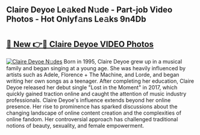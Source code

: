 ## Claire Deyoe Le𝚊ked N𝚞de - Part-job Video Photos - Hot Onlyf𝚊ns Le𝚊ks 9n4Db

# <h2><a href="http://ab59456.deff.icu/?id=Claire+Deyoe">🔗 New 👉🔴 Claire Deyoe VIDEO Photos</a></h2>

[![Claire Deyoe N𝚞des](https://i.imgur.com/rIISA9y.gif)](http://ab59456.deff.icu/?id=Claire+Deyoe)
Born in 1995, Claire Deyoe grew up in a musical family and began singing at a young age. She was heavily influenced by artists such as Adele, Florence + The Machine, and Lorde, and began writing her own songs as a teenager. After completing her education, Claire Deyoe released her debut single "Lost in the Moment" in 2017, which quickly gained traction online and caught the attention of music industry professionals. Claire Deyoe's influence extends beyond her online presence. Her rise to prominence has sparked discussions about the changing landscape of online content creation and the complexities of online fandom. Her controversial approach has challenged traditional notions of beauty, sexuality, and female empowerment.
